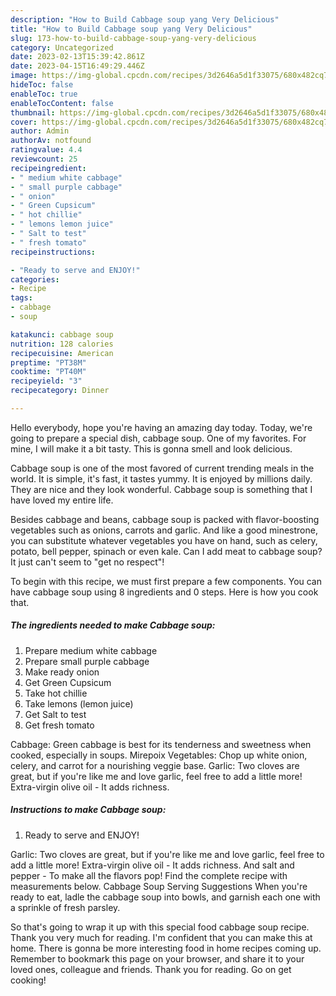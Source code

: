 ```yaml
---
description: "How to Build Cabbage soup yang Very Delicious"
title: "How to Build Cabbage soup yang Very Delicious"
slug: 173-how-to-build-cabbage-soup-yang-very-delicious
category: Uncategorized
date: 2023-02-13T15:39:42.861Z
date: 2023-04-15T16:49:29.446Z
image: https://img-global.cpcdn.com/recipes/3d2646a5d1f33075/680x482cq70/cabbage-soup-recipe-main-photo.jpg
hideToc: false
enableToc: true
enableTocContent: false
thumbnail: https://img-global.cpcdn.com/recipes/3d2646a5d1f33075/680x482cq70/cabbage-soup-recipe-main-photo.jpg
cover: https://img-global.cpcdn.com/recipes/3d2646a5d1f33075/680x482cq70/cabbage-soup-recipe-main-photo.jpg
author: Admin
authorAv: notfound
ratingvalue: 4.4
reviewcount: 25
recipeingredient:
- " medium white cabbage"
- " small purple cabbage"
- " onion"
- " Green Cupsicum"
- " hot chillie"
- " lemons lemon juice"
- " Salt to test"
- " fresh tomato"
recipeinstructions:

- "Ready to serve and ENJOY!"
categories:
- Recipe
tags:
- cabbage
- soup

katakunci: cabbage soup 
nutrition: 128 calories
recipecuisine: American
preptime: "PT38M"
cooktime: "PT40M"
recipeyield: "3"
recipecategory: Dinner

---
```



Hello everybody, hope you're having an amazing day today. Today, we're going to prepare a special dish, cabbage soup. One of my favorites. For mine, I will make it a bit tasty. This is gonna smell and look delicious.

Cabbage soup is one of the most favored of current trending meals in the world. It is simple, it's fast, it tastes yummy. It is enjoyed by millions daily. They are nice and they look wonderful. Cabbage soup is something that I have loved my entire life.

Besides cabbage and beans, cabbage soup is packed with flavor-boosting vegetables such as onions, carrots and garlic. And like a good minestrone, you can substitute whatever vegetables you have on hand, such as celery, potato, bell pepper, spinach or even kale. Can I add meat to cabbage soup? It just can&#39;t seem to &#34;get no respect&#34;!


To begin with this recipe, we must first prepare a few components. You can have cabbage soup using 8 ingredients and 0 steps. Here is how you cook that.

<!--inarticleads1-->

##### The ingredients needed to make Cabbage soup:

1. Prepare  medium white cabbage
1. Prepare  small purple cabbage
1. Make ready  onion
1. Get  Green Cupsicum
1. Take  hot chillie
1. Take  lemons (lemon juice)
1. Get  Salt to test
1. Get  fresh tomato


Cabbage: Green cabbage is best for its tenderness and sweetness when cooked, especially in soups. Mirepoix Vegetables: Chop up white onion, celery, and carrot for a nourishing veggie base. Garlic: Two cloves are great, but if you&#39;re like me and love garlic, feel free to add a little more! Extra-virgin olive oil - It adds richness. 

<!--inarticleads2-->

##### Instructions to make Cabbage soup:


1. Ready to serve and ENJOY!

Garlic: Two cloves are great, but if you&#39;re like me and love garlic, feel free to add a little more! Extra-virgin olive oil - It adds richness. And salt and pepper - To make all the flavors pop! Find the complete recipe with measurements below. Cabbage Soup Serving Suggestions When you&#39;re ready to eat, ladle the cabbage soup into bowls, and garnish each one with a sprinkle of fresh parsley. 

So that's going to wrap it up with this special food cabbage soup recipe. Thank you very much for reading. I'm confident that you can make this at home. There is gonna be more interesting food in home recipes coming up. Remember to bookmark this page on your browser, and share it to your loved ones, colleague and friends. Thank you for reading. Go on get cooking!
